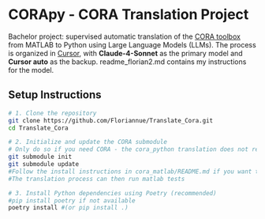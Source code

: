 # CORApy - CORA Translation Project

Bachelor project: supervised automatic translation of the [CORA toolbox](https://github.com/TUMcps/CORA) from MATLAB to Python using Large Language Models (LLMs). The process is organized in [Cursor](https://www.cursor.com), with **Claude-4-Sonnet** as the primary model and **Cursor auto** as the backup. readme_florian2.md contains my instructions for the model.

## Setup Instructions

```bash
# 1. Clone the repository
git clone https://github.com/Floriannue/Translate_Cora.git
cd Translate_Cora

# 2. Initialize and update the CORA submodule
# Only do so if you need CORA - the cora_python translation does not require it to run.
git submodule init
git submodule update
#Follow the install instructions in cora_matlab/README.md if you want to run cora_matlab
#The translation process can then run matlab tests

# 3. Install Python dependencies using Poetry (recommended)
#pip install poetry if not available
poetry install #(or pip install .)
```
